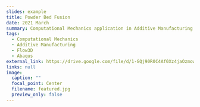 ```yaml
---
slides: example
title: Powder Bed Fusion
date: 2021 March
summary: Computational Mechanics application in Additive Manufacturing
tags:
  - Computational Mechanics
  - Additive Manufacturing
  - Flow3D
  - Abaqus
external_link: https://drive.google.com/file/d/1-GQj90R0C4Af0Xz4jaOzmowlQGDUqAuJ/view?usp=sharing
links: null
image:
  caption: ""
  focal_point: Center
  filename: featured.jpg
  preview_only: false
---
```


